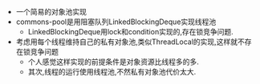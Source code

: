 - 一个简易的对象池实现
- commons-pool是用阻塞队列LinkedBlockingDeque实现线程池
	- LinkedBlockingDeque用lock和condition实现的,存在锁竞争问题.
- 考虑用每个线程维持自己的私有对象池,类似ThreadLocal的实现,这样就不存在锁竞争问题
	- 个人感觉这样实现的前提条件是对象资源比线程多的多.
	- 其次,线程的运行使用线程池,不然私有对象池代价太大.